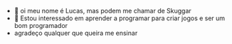 - 👋 oi meu nome é Lucas, mas podem me chamar de Skuggar
- 👀 Estou interessado em aprender a programar para criar jogos e ser um bom programador 
- agradeço qualquer que queira me ensinar
